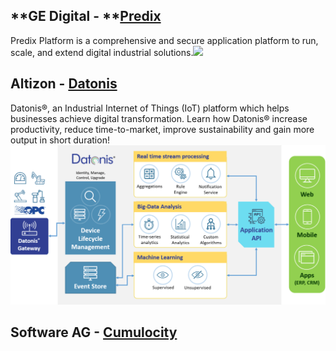 ## **GE Digital - **[**Predix**](https://www.ge.com/digital/predix)

Predix Platform is a comprehensive and secure application platform to run, scale, and extend digital industrial solutions.![](https://cdn2.geready.com/digital/sites/default/files/predix-packaging-02.jpg)

## Altizon - [Datonis](https://altizon.com/datonis-iiot-platform/)

Datonis®, an Industrial Internet of Things \(IoT\) platform which helps businesses achieve digital transformation. Learn how Datonis® increase productivity, reduce time-to-market, improve sustainability and gain more output in short duration!![](/assets/datonis-iot-platform-inside-view-altizon-systems-1200x609.png)

## Software AG - [Cumulocity](https://www.cumulocity.com/)





